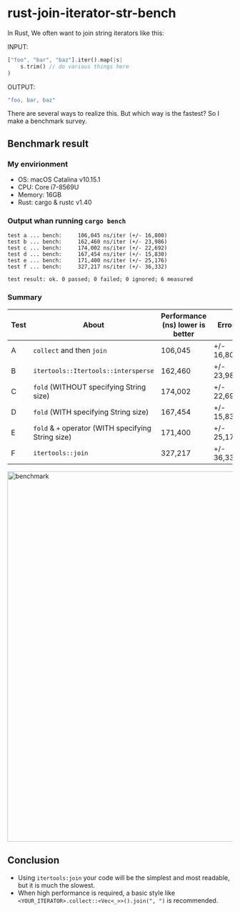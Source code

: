 # rust-join-iterator-str-bench

In Rust, We often want to join string iterators like this:

INPUT:

```rust
["foo", "bar", "baz"].iter().map(|s|
    s.trim() // do various things here
)
```

OUTPUT:

```rust
"foo, bar, baz"
```

There are several ways to realize this. But which way is the fastest? So I make a benchmark survey.

## Benchmark result

### My envirionment

- OS: macOS Catalina v10.15.1
- CPU: Core i7-8569U
- Memory: 16GB
- Rust: cargo & rustc v1.40

### Output whan running `cargo bench`

```
test a ... bench:     106,045 ns/iter (+/- 16,800)
test b ... bench:     162,460 ns/iter (+/- 23,986)
test c ... bench:     174,002 ns/iter (+/- 22,692)
test d ... bench:     167,454 ns/iter (+/- 15,830)
test e ... bench:     171,400 ns/iter (+/- 25,176)
test f ... bench:     327,217 ns/iter (+/- 36,332)

test result: ok. 0 passed; 0 failed; 0 ignored; 6 measured
```

### Summary

| Test | About                                               | Performance (ns) lower is better | Error      |
| ---- | --------------------------------------------------- | -------------------------------- | ---------- |
| A    | `collect` and then `join`                           | 106,045                          | +/- 16,800 |
| B    | `itertools::Itertools::intersperse`                 | 162,460                          | +/- 23,986 |
| C    | `fold` (WITHOUT specifying String size)             | 174,002                          | +/- 22,692 |
| D    | `fold` (WITH specifying String size)                | 167,454                          | +/- 15,830 |
| E    | `fold` & `+` operator (WITH specifying String size) | 171,400                          | +/- 25,176 |
| F    | `itertools::join`                                   | 327,217                          | +/- 36,332 |

<img width="829" alt="benchmark" src="https://user-images.githubusercontent.com/23649474/71777106-edf93980-2fde-11ea-909f-8fbc5ab3c25b.png">

## Conclusion

- Using `itertools:join` your code will be the simplest and most readable, but it is much the slowest.
- When high performance is required, a basic style like `<YOUR_ITERATOR>.collect::<Vec<_>>().join(", ")` is recommended.
